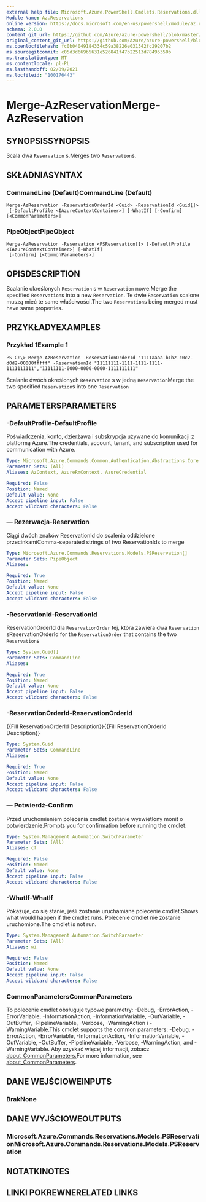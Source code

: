 ```yaml
---
external help file: Microsoft.Azure.PowerShell.Cmdlets.Reservations.dll-Help.xml
Module Name: Az.Reservations
online version: https://docs.microsoft.com/en-us/powershell/module/az.reservations/merge-azreservation
schema: 2.0.0
content_git_url: https://github.com/Azure/azure-powershell/blob/master/src/Reservations/Reservations/help/Merge-AzReservation.md
original_content_git_url: https://github.com/Azure/azure-powershell/blob/master/src/Reservations/Reservations/help/Merge-AzReservation.md
ms.openlocfilehash: fc0b04049184334c59a38226e031342fc29207b2
ms.sourcegitcommit: c05d3d669b5631e526841f47b22513d78495350b
ms.translationtype: MT
ms.contentlocale: pl-PL
ms.lasthandoff: 02/09/2021
ms.locfileid: "100176443"
---
```

# <span data-ttu-id="0ff6f-101">Merge-AzReservation</span><span class="sxs-lookup"><span data-stu-id="0ff6f-101">Merge-AzReservation</span></span>

## <span data-ttu-id="0ff6f-102">SYNOPSIS</span><span class="sxs-lookup"><span data-stu-id="0ff6f-102">SYNOPSIS</span></span>
<span data-ttu-id="0ff6f-103">Scala dwa `Reservation` s.</span><span class="sxs-lookup"><span data-stu-id="0ff6f-103">Merges two `Reservation`s.</span></span>

## <span data-ttu-id="0ff6f-104">SKŁADNIA</span><span class="sxs-lookup"><span data-stu-id="0ff6f-104">SYNTAX</span></span>

### <span data-ttu-id="0ff6f-105">CommandLine (Default)</span><span class="sxs-lookup"><span data-stu-id="0ff6f-105">CommandLine (Default)</span></span>
```
Merge-AzReservation -ReservationOrderId <Guid> -ReservationId <Guid[]>
 [-DefaultProfile <IAzureContextContainer>] [-WhatIf] [-Confirm] [<CommonParameters>]
```

### <span data-ttu-id="0ff6f-106">PipeObject</span><span class="sxs-lookup"><span data-stu-id="0ff6f-106">PipeObject</span></span>
```
Merge-AzReservation -Reservation <PSReservation[]> [-DefaultProfile <IAzureContextContainer>] [-WhatIf]
 [-Confirm] [<CommonParameters>]
```

## <span data-ttu-id="0ff6f-107">OPIS</span><span class="sxs-lookup"><span data-stu-id="0ff6f-107">DESCRIPTION</span></span>
<span data-ttu-id="0ff6f-108">Scalanie określonych `Reservation` s w `Reservation` nowe.</span><span class="sxs-lookup"><span data-stu-id="0ff6f-108">Merge the specified `Reservation`s into a new `Reservation`.</span></span> <span data-ttu-id="0ff6f-109">Te dwie `Reservation` scalone muszą mieć te same właściwości.</span><span class="sxs-lookup"><span data-stu-id="0ff6f-109">The two `Reservation`s being merged must have same properties.</span></span>

## <span data-ttu-id="0ff6f-110">PRZYKŁADY</span><span class="sxs-lookup"><span data-stu-id="0ff6f-110">EXAMPLES</span></span>

### <span data-ttu-id="0ff6f-111">Przykład 1</span><span class="sxs-lookup"><span data-stu-id="0ff6f-111">Example 1</span></span>
```
PS C:\> Merge-AzReservation -ReservationOrderId "1111aaaa-b1b2-c0c2-d0d2-00000fffff" -ReservationId "11111111-1111-1111-1111-1111111111","11111111-0000-0000-0000-1111111111"
```

<span data-ttu-id="0ff6f-112">Scalanie dwóch określonych `Reservation` s w jedną `Reservation`</span><span class="sxs-lookup"><span data-stu-id="0ff6f-112">Merge the two specified `Reservation`s into one `Reservation`</span></span>

## <span data-ttu-id="0ff6f-113">PARAMETERS</span><span class="sxs-lookup"><span data-stu-id="0ff6f-113">PARAMETERS</span></span>

### <span data-ttu-id="0ff6f-114">-DefaultProfile</span><span class="sxs-lookup"><span data-stu-id="0ff6f-114">-DefaultProfile</span></span>
<span data-ttu-id="0ff6f-115">Poświadczenia, konto, dzierżawa i subskrypcja używane do komunikacji z platformą Azure.</span><span class="sxs-lookup"><span data-stu-id="0ff6f-115">The credentials, account, tenant, and subscription used for communication with Azure.</span></span>

```yaml
Type: Microsoft.Azure.Commands.Common.Authentication.Abstractions.Core.IAzureContextContainer
Parameter Sets: (All)
Aliases: AzContext, AzureRmContext, AzureCredential

Required: False
Position: Named
Default value: None
Accept pipeline input: False
Accept wildcard characters: False
```

### <span data-ttu-id="0ff6f-116">— Rezerwacja</span><span class="sxs-lookup"><span data-stu-id="0ff6f-116">-Reservation</span></span>
<span data-ttu-id="0ff6f-117">Ciągi dwóch znaków ReservationId do scalenia oddzielone przecinkami</span><span class="sxs-lookup"><span data-stu-id="0ff6f-117">Comma-separated strings of two ReservationIds to merge</span></span>

```yaml
Type: Microsoft.Azure.Commands.Reservations.Models.PSReservation[]
Parameter Sets: PipeObject
Aliases:

Required: True
Position: Named
Default value: None
Accept pipeline input: False
Accept wildcard characters: False
```

### <span data-ttu-id="0ff6f-118">-ReservationId</span><span class="sxs-lookup"><span data-stu-id="0ff6f-118">-ReservationId</span></span>
<span data-ttu-id="0ff6f-119">ReservationOrderId dla `ReservationOrder` tej, która zawiera dwa `Reservation` s</span><span class="sxs-lookup"><span data-stu-id="0ff6f-119">ReservationOrderId for the `ReservationOrder` that contains the two `Reservation`s</span></span>

```yaml
Type: System.Guid[]
Parameter Sets: CommandLine
Aliases:

Required: True
Position: Named
Default value: None
Accept pipeline input: False
Accept wildcard characters: False
```

### <span data-ttu-id="0ff6f-120">-ReservationOrderId</span><span class="sxs-lookup"><span data-stu-id="0ff6f-120">-ReservationOrderId</span></span>
<span data-ttu-id="0ff6f-121">{{Fill ReservationOrderId Description}}</span><span class="sxs-lookup"><span data-stu-id="0ff6f-121">{{Fill ReservationOrderId Description}}</span></span>

```yaml
Type: System.Guid
Parameter Sets: CommandLine
Aliases:

Required: True
Position: Named
Default value: None
Accept pipeline input: False
Accept wildcard characters: False
```

### <span data-ttu-id="0ff6f-122">— Potwierdź</span><span class="sxs-lookup"><span data-stu-id="0ff6f-122">-Confirm</span></span>
<span data-ttu-id="0ff6f-123">Przed uruchomieniem polecenia cmdlet zostanie wyświetlony monit o potwierdzenie.</span><span class="sxs-lookup"><span data-stu-id="0ff6f-123">Prompts you for confirmation before running the cmdlet.</span></span>

```yaml
Type: System.Management.Automation.SwitchParameter
Parameter Sets: (All)
Aliases: cf

Required: False
Position: Named
Default value: None
Accept pipeline input: False
Accept wildcard characters: False
```

### <span data-ttu-id="0ff6f-124">-WhatIf</span><span class="sxs-lookup"><span data-stu-id="0ff6f-124">-WhatIf</span></span>
<span data-ttu-id="0ff6f-125">Pokazuje, co się stanie, jeśli zostanie uruchamiane polecenie cmdlet.</span><span class="sxs-lookup"><span data-stu-id="0ff6f-125">Shows what would happen if the cmdlet runs.</span></span> <span data-ttu-id="0ff6f-126">Polecenie cmdlet nie zostanie uruchomione.</span><span class="sxs-lookup"><span data-stu-id="0ff6f-126">The cmdlet is not run.</span></span>

```yaml
Type: System.Management.Automation.SwitchParameter
Parameter Sets: (All)
Aliases: wi

Required: False
Position: Named
Default value: None
Accept pipeline input: False
Accept wildcard characters: False
```

### <span data-ttu-id="0ff6f-127">CommonParameters</span><span class="sxs-lookup"><span data-stu-id="0ff6f-127">CommonParameters</span></span>
<span data-ttu-id="0ff6f-128">To polecenie cmdlet obsługuje typowe parametry: -Debug, -ErrorAction, -ErrorVariable, -InformationAction, -InformationVariable, -OutVariable, -OutBuffer, -PipelineVariable, -Verbose, -WarningAction i -WarningVariable.</span><span class="sxs-lookup"><span data-stu-id="0ff6f-128">This cmdlet supports the common parameters: -Debug, -ErrorAction, -ErrorVariable, -InformationAction, -InformationVariable, -OutVariable, -OutBuffer, -PipelineVariable, -Verbose, -WarningAction, and -WarningVariable.</span></span> <span data-ttu-id="0ff6f-129">Aby uzyskać więcej informacji, zobacz [about_CommonParameters.](http://go.microsoft.com/fwlink/?LinkID=113216)</span><span class="sxs-lookup"><span data-stu-id="0ff6f-129">For more information, see [about_CommonParameters](http://go.microsoft.com/fwlink/?LinkID=113216).</span></span>

## <span data-ttu-id="0ff6f-130">DANE WEJŚCIOWE</span><span class="sxs-lookup"><span data-stu-id="0ff6f-130">INPUTS</span></span>

### <span data-ttu-id="0ff6f-131">Brak</span><span class="sxs-lookup"><span data-stu-id="0ff6f-131">None</span></span>

## <span data-ttu-id="0ff6f-132">DANE WYJŚCIOWE</span><span class="sxs-lookup"><span data-stu-id="0ff6f-132">OUTPUTS</span></span>

### <span data-ttu-id="0ff6f-133">Microsoft.Azure.Commands.Reservations.Models.PSReservation</span><span class="sxs-lookup"><span data-stu-id="0ff6f-133">Microsoft.Azure.Commands.Reservations.Models.PSReservation</span></span>

## <span data-ttu-id="0ff6f-134">NOTATKI</span><span class="sxs-lookup"><span data-stu-id="0ff6f-134">NOTES</span></span>

## <span data-ttu-id="0ff6f-135">LINKI POKREWNE</span><span class="sxs-lookup"><span data-stu-id="0ff6f-135">RELATED LINKS</span></span>
